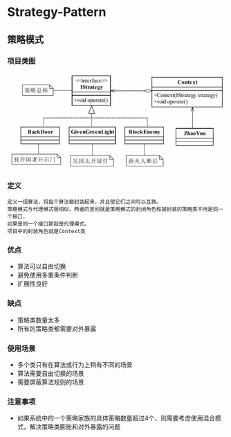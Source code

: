 # Strategy-Pattern
## 策略模式
### 项目类图
![项目类图](https://github.com/qiaojiuyuan/Strategy-Pattern/raw/master/project_class.png)
### 定义
```
定义一组算法，将每个算法都封装起来，并且使它们之间可以互换。
策略模式与代理模式很相似，两者的差别就是策略模式的封闭角色和被封装的策略类不用是同一个接口，
如果是同一个接口那就是代理模式。
项目中的封装角色就是Context类
```
### 优点
* 算法可以自由切换
* 避免使用多重条件判断
* 扩展性良好
### 缺点
* 策略类数量太多
* 所有的策略类都需要对外暴露
### 使用场景
* 多个类只有在算法或行为上稍有不同的场景
* 算法需要自由切换的场景
* 需要屏蔽算法规则的场景
### 注意事项
* 如果系统中的一个策略家族的具体策略数量超过4个，则需要考虑使用混合模式，解决策略类膨胀和对外暴露的问题

